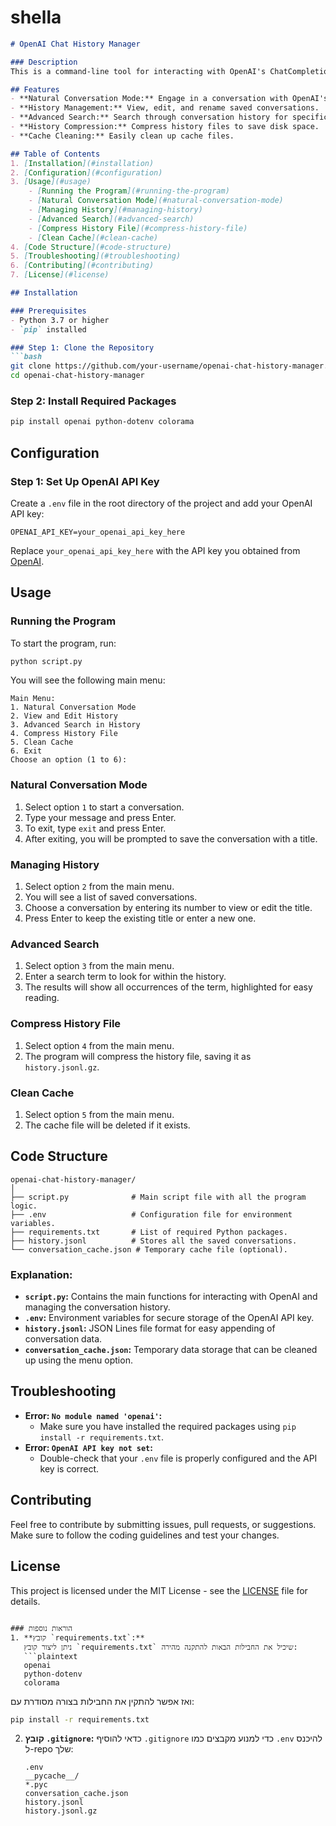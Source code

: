 # shella

```markdown
# OpenAI Chat History Manager

### Description
This is a command-line tool for interacting with OpenAI's ChatCompletion API, enabling users to engage in natural conversations, save chat history, search through past conversations, and manage their data efficiently. The tool provides features for advanced search, history editing, and compression, making it easy to revisit and manage previous chat interactions.

## Features
- **Natural Conversation Mode:** Engage in a conversation with OpenAI's `gpt-3.5-turbo` model.
- **History Management:** View, edit, and rename saved conversations.
- **Advanced Search:** Search through conversation history for specific terms with highlighted results.
- **History Compression:** Compress history files to save disk space.
- **Cache Cleaning:** Easily clean up cache files.

## Table of Contents
1. [Installation](#installation)
2. [Configuration](#configuration)
3. [Usage](#usage)
    - [Running the Program](#running-the-program)
    - [Natural Conversation Mode](#natural-conversation-mode)
    - [Managing History](#managing-history)
    - [Advanced Search](#advanced-search)
    - [Compress History File](#compress-history-file)
    - [Clean Cache](#clean-cache)
4. [Code Structure](#code-structure)
5. [Troubleshooting](#troubleshooting)
6. [Contributing](#contributing)
7. [License](#license)

## Installation

### Prerequisites
- Python 3.7 or higher
- `pip` installed

### Step 1: Clone the Repository
```bash
git clone https://github.com/your-username/openai-chat-history-manager.git
cd openai-chat-history-manager
```

### Step 2: Install Required Packages
```bash
pip install openai python-dotenv colorama
```

## Configuration

### Step 1: Set Up OpenAI API Key
Create a `.env` file in the root directory of the project and add your OpenAI API key:
```env
OPENAI_API_KEY=your_openai_api_key_here
```

Replace `your_openai_api_key_here` with the API key you obtained from [OpenAI](https://platform.openai.com/account/api-keys).

## Usage

### Running the Program
To start the program, run:
```bash
python script.py
```

You will see the following main menu:
```plaintext
Main Menu:
1. Natural Conversation Mode
2. View and Edit History
3. Advanced Search in History
4. Compress History File
5. Clean Cache
6. Exit
Choose an option (1 to 6):
```

### Natural Conversation Mode
1. Select option `1` to start a conversation.
2. Type your message and press Enter.
3. To exit, type `exit` and press Enter.
4. After exiting, you will be prompted to save the conversation with a title.

### Managing History
1. Select option `2` from the main menu.
2. You will see a list of saved conversations.
3. Choose a conversation by entering its number to view or edit the title.
4. Press Enter to keep the existing title or enter a new one.

### Advanced Search
1. Select option `3` from the main menu.
2. Enter a search term to look for within the history.
3. The results will show all occurrences of the term, highlighted for easy reading.

### Compress History File
1. Select option `4` from the main menu.
2. The program will compress the history file, saving it as `history.jsonl.gz`.

### Clean Cache
1. Select option `5` from the main menu.
2. The cache file will be deleted if it exists.

## Code Structure
```
openai-chat-history-manager/
│
├── script.py              # Main script file with all the program logic.
├── .env                   # Configuration file for environment variables.
├── requirements.txt       # List of required Python packages.
├── history.jsonl          # Stores all the saved conversations.
└── conversation_cache.json # Temporary cache file (optional).
```

### Explanation:
- **`script.py`:** Contains the main functions for interacting with OpenAI and managing the conversation history.
- **`.env`:** Environment variables for secure storage of the OpenAI API key.
- **`history.jsonl`:** JSON Lines file format for easy appending of conversation data.
- **`conversation_cache.json`:** Temporary data storage that can be cleaned up using the menu option.

## Troubleshooting
- **Error: `No module named 'openai'`:**
  - Make sure you have installed the required packages using `pip install -r requirements.txt`.
- **Error: `OpenAI API key not set`:**
  - Double-check that your `.env` file is properly configured and the API key is correct.

## Contributing
Feel free to contribute by submitting issues, pull requests, or suggestions. Make sure to follow the coding guidelines and test your changes.

## License
This project is licensed under the MIT License - see the [LICENSE](LICENSE) file for details.
```

### הוראות נוספות
1. **קובץ `requirements.txt`:**
   ניתן ליצור קובץ `requirements.txt` שיכיל את החבילות הבאות להתקנה מהירה:
   ```plaintext
   openai
   python-dotenv
   colorama
   ```
   ואז אפשר להתקין את החבילות בצורה מסודרת עם:
   ```bash
   pip install -r requirements.txt
   ```

2. **קובץ `.gitignore`:**
   כדאי להוסיף `.gitignore` כדי למנוע מקבצים כמו `.env` להיכנס ל-repo שלך:
   ```
   .env
   __pycache__/
   *.pyc
   conversation_cache.json
   history.jsonl
   history.jsonl.gz
   ```

